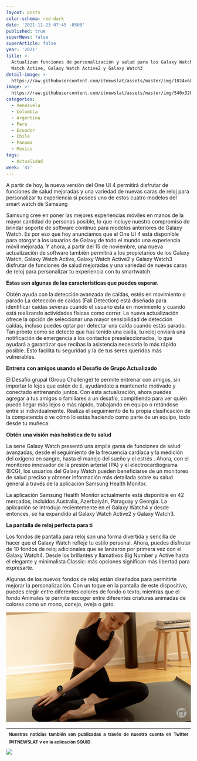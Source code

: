 ```yaml
---
layout: posts
color-schema: red-dark
date: '2021-11-23 07:45 -0500'
published: true
superNews: false
superArticle: false
year: '2021'
title: >-
  Actualizan funciones de personalización y salud para los Galaxy Watch, Galaxy
  Watch Active, Galaxy Watch Active2 y Galaxy Watch3
detail-image: >-
  https://raw.githubusercontent.com/itnewslat/assets/master/img/1024x680/Samsung-Watch-g.jpg
image: >-
  https://raw.githubusercontent.com/itnewslat/assets/master/img/540x320/Samsung-Watch-p.jpg
categories:
  - Venezuela
  - Colombia
  - Argentina
  - Perú
  - Ecuador
  - Chile
  - Panama
  - Mexico
tags:
  - Actualidad
week: '47'
---
```

A partir de hoy, la nueva versión del One UI 4 permitirá disfrutar de funciones de salud mejoradas y una variedad de nuevas caras de reloj para personalizar tu experiencia si posees uno de estos cuatro modelos del smart watch de Samsung
 
Samsung cree en poner las mejores experiencias móviles en manos de la mayor cantidad de personas posible, lo que incluye nuestro compromiso  de brindar soporte de software continuo para modelos anteriores de Galaxy Watch. Es por eso que hoy anunciamos que el One UI 4 está disponible para otorgar a los usuarios de Galaxy de todo el mundo una experiencia móvil mejorada. Y ahora, a partir del 15 de noviembre, una nueva actualización de software también permitirá a los propietarios de los Galaxy Watch, Galaxy Watch Active, Galaxy Watch Active2 y Galaxy Watch3 disfrutar de funciones de salud mejoradas y una variedad de nuevas caras de reloj para personalizar tu experiencia con tu smartwatch. 

**Estas son algunas de las características que puedes esperar.** 

Obtén ayuda con la detección avanzada de caídas, estés en movimiento o parado
La detección de caídas (Fall Detection) está diseñada para identificar caídas severas cuando el usuario está en movimiento y cuando está realizando actividades físicas como correr. La nueva actualización ofrece la opción de seleccionar una mayor sensibilidad de detección caídas, incluso puedes optar por detectar una caída cuando estás parado. Tan pronto como se detecte que has tenido una caída, tu reloj enviará una notificación de emergencia a los contactos preseleccionados, lo que ayudará a garantizar que recibas la asistencia necesaria lo más rápido posible. Esto facilita tu seguridad y la de tus seres queridos más vulnerables.   
 
**Entrena con amigos usando el Desafío de Grupo Actualizado**

El Desafío grupal (Group Challenge) te permite entrenar con amigos, sin importar lo lejos que estén de ti, ayudándote a mantenerte motivado y conectado entrenando juntos. Con esta actualización, ahora puedes agregar a tus amigos o familiares a un desafío, compitiendo para ver quién puede llegar más lejos o más rápido, trabajando en equipo o retándose entre sí individualmente. Realiza el seguimiento de tu propia clasificación de la competencia o ve cómo lo estás haciendo como parte de un equipo, todo desde tu muñeca.
 
**Obtén una visión más holística de tu salud**

La serie Galaxy Watch presentó una amplia gama de funciones de salud avanzadas, desde el seguimiento de la frecuencia cardíaca y la medición del oxígeno en sangre, hasta el manejo del sueño y el estrés . Ahora, con el monitoreo innovador de la presión arterial (PA) y el electrocardiograma (ECG), los usuarios del Galaxy Watch pueden beneficiarse de un monitoreo de salud preciso y obtener información más detallada sobre su salud general a través de la aplicación Samsung Health Monitor.

La aplicación Samsung Health Monitor  actualmente está disponible en 42 mercados, incluidos Australia, Azerbaiyán, Paraguay y Georgia. La aplicación se introdujo recientemente en el Galaxy Watch4 y desde entonces, se ha expandido al Galaxy Watch Active2 y Galaxy Watch3. 
 
**La pantalla de reloj perfecta para ti**

Los fondos de pantalla para reloj son una forma divertida y sencilla de hacer que el Galaxy Watch refleje tu estilo personal. Ahora, puedes disfrutar de 10 fondos de reloj adicionales que se lanzaron por primera vez con el Galaxy Watch4. Desde los brillantes y llamativos Big Number y Active hasta el elegante y minimalista Classic: más opciones significan más libertad para expresarte.

Algunas de los nuevos fondos de reloj están diseñados para permitirte mejorar la personalización. Con un toque en la pantalla de este dispositivo, puedes elegir entre diferentes colores de fondo o texto, mientras que el fondo Animales te permite escoger entre diferentes criaturas animadas de colores como un mono, conejo, oveja o gato.

![](https://raw.githubusercontent.com/itnewslat/assets/master/img/540x320/Samsung-Watch-p.jpg)

<table style="height: 42px;" width="569">
<tbody>
<tr>
<td style="text-align: justify;"><sub><strong>Nuestras noticias también son publicadas a través de nuestra cuenta en Twitter <a href="https://twitter.com/itnewslat?lang=es">@ITNEWSLAT</a> y en la aplicación <a href="https://squidapp.co/en/">SQUID</a></strong></sub></td>
</tr>
</tbody>
</table>

<img src="https://tracker.metricool.com/c3po.jpg?hash=56f88a41e39ab42c063cc51676587a04"/>